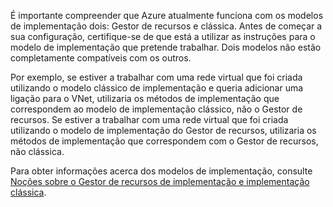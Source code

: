 É importante compreender que Azure atualmente funciona com os modelos de implementação dois: Gestor de recursos e clássica. Antes de começar a sua configuração, certifique-se de que está a utilizar as instruções para o modelo de implementação que pretende trabalhar. Dois modelos não estão completamente compatíveis com os outros.

Por exemplo, se estiver a trabalhar com uma rede virtual que foi criada utilizando o modelo clássico de implementação e queria adicionar uma ligação para o VNet, utilizaria os métodos de implementação que correspondem ao modelo de implementação clássico, não o Gestor de recursos. Se estiver a trabalhar com uma rede virtual que foi criada utilizando o modelo de implementação do Gestor de recursos, utilizaria os métodos de implementação que correspondem com o Gestor de recursos, não clássica.

Para obter informações acerca dos modelos de implementação, consulte [Noções sobre o Gestor de recursos de implementação e implementação clássica](../articles/resource-manager-deployment-model.md).